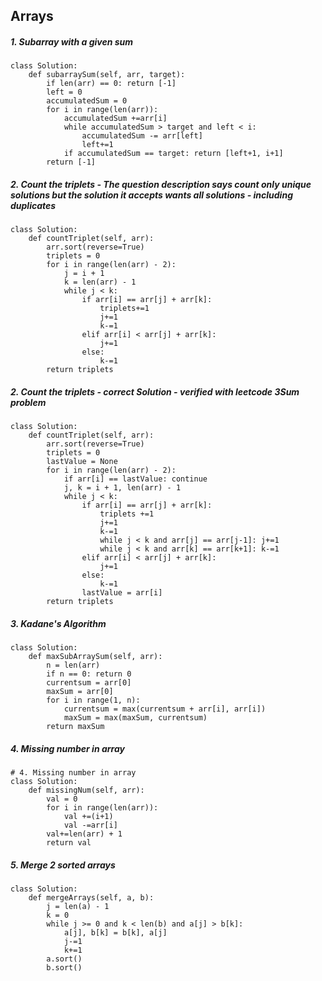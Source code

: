 ## Arrays

##### 1. Subarray with a given sum
```
class Solution:
    def subarraySum(self, arr, target):
        if len(arr) == 0: return [-1]
        left = 0
        accumulatedSum = 0
        for i in range(len(arr)):
            accumulatedSum +=arr[i]
            while accumulatedSum > target and left < i:
                accumulatedSum -= arr[left]
                left+=1
            if accumulatedSum == target: return [left+1, i+1]
        return [-1]
```

##### 2. Count the triplets - The question description says count only unique solutions but the solution it accepts wants all solutions - including duplicates
```
class Solution:
    def countTriplet(self, arr):
        arr.sort(reverse=True)
        triplets = 0
        for i in range(len(arr) - 2):
            j = i + 1
            k = len(arr) - 1
            while j < k:
                if arr[i] == arr[j] + arr[k]:
                    triplets+=1
                    j+=1
                    k-=1
                elif arr[i] < arr[j] + arr[k]:
                    j+=1
                else:
                    k-=1
        return triplets
```

##### 2. Count the triplets - correct Solution - verified with leetcode 3Sum problem
```
class Solution:
    def countTriplet(self, arr):
        arr.sort(reverse=True)
        triplets = 0
        lastValue = None
        for i in range(len(arr) - 2):
            if arr[i] == lastValue: continue
            j, k = i + 1, len(arr) - 1
            while j < k:
                if arr[i] == arr[j] + arr[k]:
                    triplets +=1
                    j+=1
                    k-=1
                    while j < k and arr[j] == arr[j-1]: j+=1
                    while j < k and arr[k] == arr[k+1]: k-=1
                elif arr[i] < arr[j] + arr[k]:
                    j+=1
                else:
                    k-=1
                lastValue = arr[i]
        return triplets
```

##### 3. Kadane's Algorithm
```
class Solution:
    def maxSubArraySum(self, arr):
        n = len(arr)
        if n == 0: return 0
        currentsum = arr[0]
        maxSum = arr[0]
        for i in range(1, n):
            currentsum = max(currentsum + arr[i], arr[i])
            maxSum = max(maxSum, currentsum)
        return maxSum
```

##### 4. Missing number in array
```
# 4. Missing number in array
class Solution:
    def missingNum(self, arr):
        val = 0
        for i in range(len(arr)):
            val +=(i+1)
            val -=arr[i]
        val+=len(arr) + 1
        return val
```

##### 5. Merge 2 sorted arrays
```
class Solution:
    def mergeArrays(self, a, b):
        j = len(a) - 1
        k = 0
        while j >= 0 and k < len(b) and a[j] > b[k]:
            a[j], b[k] = b[k], a[j]
            j-=1
            k+=1
        a.sort()
        b.sort()
```
